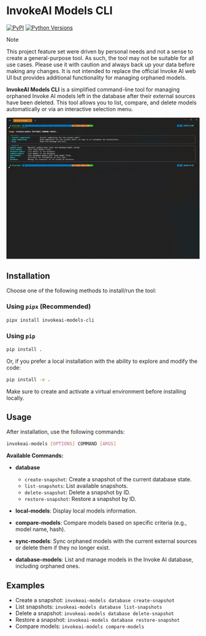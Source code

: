 # InvokeAI Models CLI

[![PyPI](https://img.shields.io/pypi/v/invokeai-models-cli)](https://pypi.org/project/invokeai-models-cli/)
[![Python Versions](https://img.shields.io/pypi/pyversions/invokeai-models-cli)](https://pypi.org/project/invokeai-models-cli/)

> [!NOTE]
> This project feature set were driven by personal needs and not a sense to create a general-purpose tool. As such, the tool may not be suitable for all use cases. Please use it with caution and always back up your data before making any changes. It is not intended to replace the official Invoke AI web UI but provides additional functionality for managing orphaned models.

**InvokeAI Models CLI** is a simplified command-line tool for managing orphaned Invoke AI models left in the database after their external sources have been deleted. This tool allows you to list, compare, and delete models automatically or via an interactive selection menu.

![screenshot](https://raw.githubusercontent.com/regiellis/invokeai-models-cli/main/screen.png)



## Installation

Choose one of the following methods to install/run the tool:

### Using `pipx` (Recommended)

```bash
pipx install invokeai-models-cli
```

### Using `pip`

```bash
pip install .
```

Or, if you prefer a local installation with the ability to explore and modify the code:

```bash
pip install -e .
```

Make sure to create and activate a virtual environment before installing locally.

## Usage

After installation, use the following commands:

```bash
invokeai-models [OPTIONS] COMMAND [ARGS]
```

**Available Commands:**

- **database**
  - `create-snapshot`: Create a snapshot of the current database state.
  - `list-snapshots`: List available snapshots.
  - `delete-snapshot`: Delete a snapshot by ID.
  - `restore-snapshot`: Restore a snapshot by ID.

- **local-models**: Display local models information.

- **compare-models**: Compare models based on specific criteria (e.g., model name, hash).

- **sync-models**: Sync orphaned models with the current external sources or delete them if they no longer exist.

- **database-models**: List and manage models in the Invoke AI database, including orphaned ones.

## Examples

- Create a snapshot: `invokeai-models database create-snapshot`
- List snapshots: `invokeai-models database list-snapshots`
- Delete a snapshot: `invokeai-models database delete-snapshot`
- Restore a snapshot: `invokeai-models database restore-snapshot`
- Compare models: `invokeai-models compare-models`
